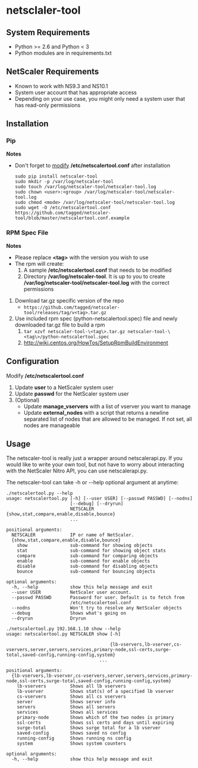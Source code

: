 # netsclaler-tool

## System Requirements
*  Python >= 2.6 and Python < 3
*  Python modules are in requirements.txt

## NetScaler Requirements
*  Known to work with NS9.3 and NS10.1
*  System user account that has appropriate access
  * Depending on your use case, you might only need a system user that has
  read-only permissions

## Installation
### Pip
__Notes__

* Don't forget to [modify](#configure) __/etc/netscalertool.conf__ after
installation

    ```
    sudo pip install netscaler-tool
    sudo mkdir -p /var/log/netscaler-tool
    sudo touch /var/log/netscaler-tool/netscaler-tool.log
    sudo chown <user>:<group> /var/log/netscaler-tool/netscaler-tool.log
    sudo chmod <mode> /var/log/netscaler-tool/netscaler-tool.log
    sudo wget -O /etc/netscalertool.conf  https://github.com/tagged/netscaler-tool/blob/master/netscalertool.conf.example
    ```

### RPM Spec File
__Notes__

* Please replace __\<tag\>__ with the version you wish to use
* The rpm will create:
    1. A sample __/etc/netscalertool.conf__ that needs to be modified
    1. Directory __/var/log/netscaler-tool__. It is up to you to create
    __/var/log/netscaler-tool/netscaler-tool.log__ with the correct permissions

1. Download tar.gz specific version of the repo
    * `https://github.com/tagged/netscaler-tool/releases/tag/v<tag>.tar.gz`
1. Use included rpm spec (python-netscalertool.spec) file and newly downloaded tar.gz file to build a rpm
    1. `tar xzvf netscaler-tool-\<tag\>.tar.gz
    netscaler-tool-\<tag\>/python-netscalertool.spec`
    1. http://wiki.centos.org/HowTos/SetupRpmBuildEnvironment

## Configuration
<a name='configure'></a> Modify __/etc/netscalertool.conf__

1. Update __user__ to a NetScaler system user
1. Update __passwd__ for the NetScaler system user
1. (Optional)
    * Update __manage_vservers__ with a list of vserver you want to manage
    * Update __external_nodes__ with a script that returns a newline separated
    list of nodes that are allowed to be managed. If not set, all nodes are
    manageable

## Usage
The netscaler-tool is really just a wrapper around netscalerapi.py. If you would like to write your own tool, but not have to worry about interacting with the NetScaler Nitro API, you can use netscalerapi.py.

The netscaler-tool can take -h or --help optional argument at anytime:

    ./netscalertool.py --help
    usage: netscalertool.py [-h] [--user USER] [--passwd PASSWD] [--nodns]
                            [--debug] [--dryrun]
                            NETSCALER {show,stat,compare,enable,disable,bounce}
                            ...

    positional arguments:
      NETSCALER             IP or name of NetScaler.
      {show,stat,compare,enable,disable,bounce}
        show                sub-command for showing objects
        stat                sub-command for showing object stats
        compare             sub-command for comparing objects
        enable              sub-command for enable objects
        disable             sub-command for disabling objects
        bounce              sub-command for bouncing objects

    optional arguments:
      -h, --help            show this help message and exit
      --user USER           NetScaler user account.
      --passwd PASSWD       Password for user. Default is to fetch from
                            /etc/netscalertool.conf
      --nodns               Won't try to resolve any NetScaler objects
      --debug               Shows what's going on
      --dryrun              Dryrun

    ./netscalertool.py 192.168.1.10 show --help
    usage: netscalertool.py NETSCALER show [-h]

                                           {lb-vservers,lb-vserver,cs-vservers,server,servers,services,primary-node,ssl-certs,surge-total,saved-config,running-config,system}
                                       ...

    positional arguments:
      {lb-vservers,lb-vserver,cs-vservers,server,servers,services,primary-node,ssl-certs,surge-total,saved-config,running-config,system}
        lb-vservers         Shows all lb vservers
        lb-vserver          Shows stat(s) of a specified lb vserver
        cs-vservers         Shows all cs vservers
        server              Shows server info
        servers             Shows all servers
        services            Shows all services
        primary-node        Shows which of the two nodes is primary
        ssl-certs           Shows ssl certs and days until expiring
        surge-total         Shows surge total for a lb vserver
        saved-config        Shows saved ns config
        running-config      Shows running ns config
        system              Shows system counters

    optional arguments:
      -h, --help            show this help message and exit

